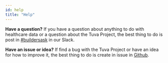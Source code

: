 ```yaml
---
id: help
title: "Help"
---
```


**Have a question?** If you have a question about anything to do with healthcare data or a question about the Tuva Project, the best thing to do is post in [#buildersask](https://thetuvaproject.slack.com/archives/C03DET9ETK3) in our Slack.

**Have an issue or idea?**  If find a bug with the Tuva Project or have an idea for how to improve it, the best thing to do is create in issue in [Github](https://github.com/tuva-health/the_tuva_project).